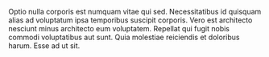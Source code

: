 Optio nulla corporis est numquam vitae qui sed. Necessitatibus id quisquam alias ad voluptatum ipsa temporibus suscipit corporis. Vero est architecto nesciunt minus architecto eum voluptatem. Repellat qui fugit nobis commodi voluptatibus aut sunt. Quia molestiae reiciendis et doloribus harum. Esse ad ut sit.